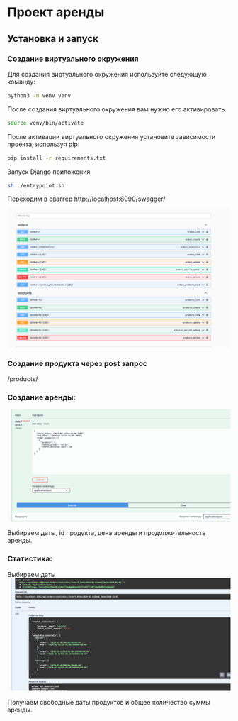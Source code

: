 # Проект аренды

## Установка и запуск

### Создание виртуального окружения

Для создания виртуального окружения используйте следующую команду:

```bash
python3 -m venv venv
```

После создания виртуального окружения вам нужно его активировать.

```bash
source venv/bin/activate
```

После активации виртуального окружения установите зависимости проекта, используя pip:

```bash
pip install -r requirements.txt
```

Запуск Django приложения
```bash
sh ./entrypoint.sh
```

Переходим в сваггер
http://localhost:8090/swagger/

![img.png](docs/images/img.png)

### Создание продукта через post запрос
/products/

### Создание аренды:

![img_1.png](docs/images/img_1.png)

Выбираем даты, id продукта, цена аренды и продолжительность аренды.


### Статистика:

Выбираем даты 
![img_3.png](docs/images/img_3.png)

Получаем свободные даты продуктов и общее количество суммы аренды.

